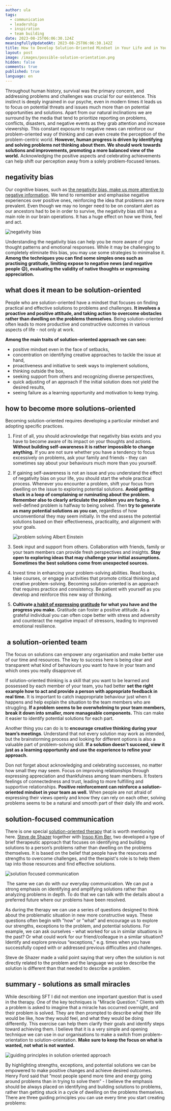 ```yaml
---
author: ula
tags:
  - communication
  - leadership
  - inspiration
  - team building
date: 2023-08-25T06:06:30.124Z
meaningfullyUpdatedAt: 2023-08-25T06:06:30.142Z
title: How to Develop Solution-Oriented Mindset in Your Life and in Your Team?
layout: post
image: /images/possible-solution-orientation.png
hidden: false
comments: true
published: true
language: en
---
```

Throughout human history, survival was the primary concern, and addressing problems and challenges was crucial for our existence. This instinct is deeply ingrained in our psyche, even in modern times it leads us to focus on potential threats and issues much more than on potential opportunities and solutions. Apart from our natural inclinations we are surround by the media that tend to prioritize reporting on problems, conflicts, disasters, and negative events as they grab attention and increase viewership. This constant exposure to negative news can reinforce our problem-oriented way of thinking and can even create the perception of the problem-centric world. **However, human progress is driven by identifying and solving problems not thinking about them. We should work towards solutions and improvements, promoting a more balanced view of the world.** Acknowledging the positive aspects and celebrating achievements can help shift our perception away from a solely problem-focused lenses. 

## **negativity bias** 

Our cognitive biases, such as [the negativity bias, make us more attentive to negative information](https://www.verywellmind.com/negative-bias-4589618). We tend to remember and emphasise negative experiences over positive ones, reinforcing the idea that problems are more prevalent. Even though we may no longer need to be on constant alert as our ancestors had to be in order to survive, the negativity bias still has a main role in our brain operations. It has a huge effect on how we think, feel and act. 

<div class="image"><img src="/images/negativity-bias.jpeg" alt="negativity bias" title="undefined"  /> </div>

Understanding the negativity bias can help you be more aware of your thought patterns and emotional responses. While it may be challenging to completely eliminate this bias, you may use some strategies to minimalise it. **Among the techniques you can find some simples ones such as practising gratitude, limiting expose to negative news (and negative people 😉), evaluating the validity of native thoughts or expressing appreciation.** 

## **what does it mean to be solution-oriented** 

People who are solution-oriented have a mindset that focuses on finding practical and effective solutions to problems and challenges. **It involves a proactive and positive attitude, and taking action to overcome obstacles rather than dwelling on the problems themselves**. Being solution-oriented often leads to more productive and constructive outcomes in various aspects of life - not only at work. 

**Among the main traits of solution-oriented approach we can see:**

* positive mindset even in the face of setbacks,
* concentration on identifying creative approaches to tackle the issue at hand, 
* proactiveness and initiative to seek ways to implement solutions,
* thinking outside the box,
* seeking support from others and recognizing diverse perspectives,
* quick adjusting of an approach if the initial solution does not yield the desired results,
* seeing failure as a learning opportunity and motivation to keep trying. 

## **how to become more solutions-oriented**

Becoming solution-oriented requires developing a particular mindset and adopting specific practices.

1. First of all, you should acknowledge that negativity bias exists and you have to become aware of its impact on your thoughts and actions. **Without building self-awareness it is rather impossible to change anything.** If you are not sure whether you have a tendency to focus excessively on problems, ask your family and friends - they can sometimes say about your behaviours much more than you yourself.
2. If gaining self-awareness is not an issue and you understand the effect of negativity bias on your life, you should start the whole practical process. Whenever you encounter a problem, shift your focus from dwelling on the issue to exploring potential solutions. **Avoid getting stuck in a loop of complaining or ruminating about the problem. Remember also to clearly articulate the problem you are facing.** A well-defined problem is halfway to being solved. Then **try to generate as many potential solutions as you can**, regardless of how unconventional they may seem initially. In the end assess the potential solutions based on their effectiveness, practicality, and alignment with your goals.

   <div class="image"><img src="/images/einstein-problem-solving.jpeg" alt="problem solving Albert Einstein " title="undefined"  /> </div>
3. Seek input and support from others. Collaboration with friends, family or your team members can provide fresh perspectives and insights. **Stay open to exploring ideas that may challenge your initial assumptions. Sometimes the best solutions come from unexpected sources.**
4. Invest time in enhancing your problem-solving abilities. Read books, take courses, or engage in activities that promote critical thinking and creative problem-solving. Becoming solution-oriented is an approach that requires practice and consistency. Be patient with yourself as you develop and reinforce this new way of thinking.
5. **Cultivate [a habit of expressing gratitude](https://www.health.harvard.edu/healthbeat/giving-thanks-can-make-you-happier#:~:text=In%20positive%20psychology%20research,%20gratitude,adversity,%20and%20build%20strong%20relationships.) for what you have and the progress you make.** Gratitude can foster a positive attitude. As a grateful individual you can often cope better with stress and adversity and counteract the negative impact of stressors, leading to improved emotional resilience. 

##  **a solution-oriented team** 

The focus on solutions can empower any organisation and make better use of our time and resources. The key to success here is being clear and transparent what kind of behaviours you want to have in your team and which ones you really disapprove of. 

If solution-oriented thinking is a skill that you want to be learned and possessed by each member of your team, you had better **set the right example how to act and provide a person with appropriate feedback in real time.** It is important to catch inappropriate behaviour just when it happens and help explain the situation to the team members who are struggling. **If a problem seems to be overwhelming to your team members, break it down into smaller, more manageable components.** This can make it easier to identify potential solutions for each part.

Another thing you can do is to **encourage creative thinking during your team’s meetings**. Understand that not every solution may work as intended, but the brainstorming process and looking for different options is also a valuable part of problem-solving skill. **If a solution doesn't succeed, view it just as a learning opportunity and use the experience to refine your approach.**

Don not forget about acknowledging and celebrating successes, no matter how small they may seem. Focus on improving relationships through expressing appreciation and thankfulness among team members. It fosters feelings of connectedness and trust, leading to more fulfilling and supportive relationships. **Positive reinforcement can reinforce a solution-oriented mindset in your team as well.** When people are not afraid of expressing their views openly and know they can rely on each other, solving problems seems to be a natural and smooth part of their daily life and work. 

## **solution-focused communication** 

There is one special [solution-oriented therapy](https://solutionfocused.net/what-is-solution-focused-therapy/) that is worth mentioning here. [Steve de Shazer](https://www.goodtherapy.org/famous-psychologists/steve-de-shazer.html) together with [Insoo Kim Ber](https://www.goodtherapy.org/famous-psychologists/insoo-kim-berg.html), two developed a type of brief therapeutic approach that focuses on identifying and building solutions to a person’s problems rather than dwelling on the problems themselves. It is based on the belief that people have the resources and strengths to overcome challenges, and the therapist's role is to help them tap into those resources and find effective solutions.

<div class="image"><img src="/images/solution-oriented-language-.png" alt="solution focused communication" title="undefined"  /> </div>

 The same we can do with our everyday communication. We can put a strong emphasis on identifying and amplifying solutions rather than analyzing problems in depth. To do that we can talk with the details about a preferred future where our problems have been resolved. 

As during the therapy we can use a series of questions designed to think about the problematic situation in new more constructive ways. These questions often begin with "how" or "what" and encourage us to explore our strengths, exceptions to the problem, and potential solutions. For example, we can ask ourselves - what worked for us in similar situations in the past? Or what could work for our friend/colleague in a similar situation? Identify and explore previous “exceptions,” e.g. times when you have successfully coped with or addressed previous difficulties and challenges.

Steve de Shazer made a valid point saying that very often the solution is not directly related to the problem and the language we use to describe the solution is different than that needed to describe a problem. 

## **summary - solutions as small miracles** 

While describing SFT I did not mention one important question that is used in the therapy. One of the key techniques is "Miracle Question." Clients with a problem is asked to imagine that a miracle has occurred overnight, and their problem is solved. They are then prompted to describe what their life would be like, how they would feel, and what they would be doing differently. This exercise can help them clarify their goals and identify steps toward achieving them. I believe that it is a very simple and opening technique we can use in our organisations to make a switch from problem-orientation to solution-orientation. **Make sure to keep the focus on what is wanted, not what is not wanted.** 

<div class="image"><img src="/images/pinciples-solution-oriented-.png" alt="guiding principles in solution oriented approach " title="undefined"  /> </div>

By highlighting strengths, exceptions, and potential solutions we can be empowered to make positive changes and achieve desired outcomes. Henry Ford said that “most people spend more time and energy going around problems than in trying to solve them” - I believe the emphasis should be always placed on identifying and building solutions to problems, rather than getting stuck in a cycle of dwelling on the problems themselves. There are three guiding principles you can use every time you start creating problems: